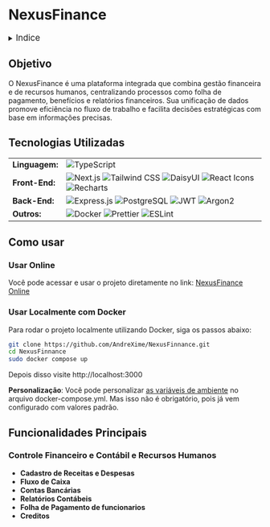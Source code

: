 # NexusFinance


<details>
  <summary><span style="font-size: 120%;">Indice</span></summary>

  - [Objetivo](#objetivo)
  - [Tecnologia Utilizadas](#tecnologias-utilizadas)
  - [Como usar](#como-usar)
  - [Funcionalidades](#funcionalidades-principais)

</details>

## **Objetivo**
O NexusFinance é uma plataforma integrada que combina gestão financeira e de recursos humanos, centralizando processos como folha de pagamento, 
benefícios e relatórios financeiros. Sua unificação de dados promove eficiência no fluxo de trabalho e facilita decisões estratégicas com base em informações precisas.

## **Tecnologias Utilizadas**

<table>
  <tr>
    <td><strong>Linguagem:</strong></td>
    <td><img src="https://img.shields.io/badge/TypeScript-%23007ACC.svg?style=flat&logo=typescript&logoColor=white" alt="TypeScript"></td>
  </tr>
  <tr>
    <td><strong>Front-End:</strong></td>
    <td>
      <img src="https://img.shields.io/badge/Next.js-%23000000.svg?style=flat&logo=next.js&logoColor=white" alt="Next.js">
      <img src="https://img.shields.io/badge/Tailwind%20CSS-%2338B2AC.svg?style=flat&logo=tailwind-css&logoColor=white" alt="Tailwind CSS">
      <img src="https://img.shields.io/badge/DaisyUI-%23711FDC.svg?style=flat&logo=daisyui&logoColor=white" alt="DaisyUI">
      <img src="https://img.shields.io/badge/React%20Icons-%230089CE.svg?style=flat&logo=iconify&logoColor=white" alt="React Icons">
      <img src="https://img.shields.io/badge/Recharts-%235A29E4.svg?style=flat&logo=soundcharts&logoColor=white" alt="Recharts">
    </td>
  </tr>
  <tr>
    <td><strong>Back-End:</strong></td>
    <td>
      <img src="https://img.shields.io/badge/Express.js-%23404D59.svg?style=flat&logo=express&logoColor=white" alt="Express.js">
      <img src="https://img.shields.io/badge/PostgreSQL-%23336791.svg?style=flat&logo=postgresql&logoColor=white" alt="PostgreSQL">
      <img src="https://img.shields.io/badge/JWT-%23A41E11.svg?style=flat&logo=jsonwebtokens&logoColor=white" alt="JWT">
      <img src="https://img.shields.io/badge/Argon2-%23FFA726.svg?style=flat&logo=enpass" alt="Argon2">
    </td>
  </tr>
  <tr>
    <td><strong>Outros:</strong></td>
    <td>
      <img src="https://img.shields.io/badge/Docker-%230db7ed.svg?style=flat&logo=docker&logoColor=white" alt="Docker">
      <img src="https://img.shields.io/badge/Prettier-%23F7B93E.svg?style=flat&logo=prettier&logoColor=white" alt="Prettier">
      <img src="https://img.shields.io/badge/ESLint-%234B32C3.svg?style=flat&logo=eslint&logoColor=white" alt="ESLint">
    </td>
  </tr>
</table>


## **Como usar**
### Usar Online

Você pode acessar e usar o projeto diretamente no link: [NexusFinance Online](https://nexusfinnance.vercel.app)

### Usar Localmente com Docker
Para rodar o projeto localmente utilizando Docker, siga os passos abaixo:
```bash
git clone https://github.com/AndreXime/NexusFinnance.git
cd NexusFinnance
sudo docker compose up
```
Depois disso visite http://localhost:3000  

**Personalização**: Você pode personalizar [as variáveis de ambiente](Environment.md) no arquivo docker-compose.yml. Mas isso não é obrigatório, pois já vem configurado com valores padrão.



## **Funcionalidades Principais**

### **Controle Financeiro e Contábil e Recursos Humanos**
- **Cadastro de Receitas e Despesas**
- **Fluxo de Caixa**
- **Contas Bancárias**
- **Relatórios Contábeis**
- **Folha de Pagamento de funcionarios**
- **Creditos**